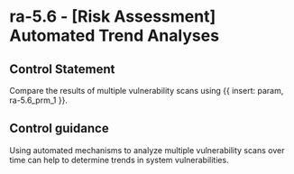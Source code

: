 # ra-5.6 - \[Risk Assessment\] Automated Trend Analyses

## Control Statement

Compare the results of multiple vulnerability scans using {{ insert: param, ra-5.6_prm_1 }}.

## Control guidance

Using automated mechanisms to analyze multiple vulnerability scans over time can help to determine trends in system vulnerabilities.
